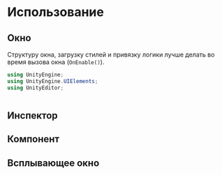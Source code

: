 # Использование

## Окно

Структуру окна, загрузку стилей и привязку логики лучше делать во время вызова окна (`OnEnable()`).

```cs
using UnityEngine;
using UnityEngine.UIElements;
using UnityEditor;



```

## Инспектор

## Компонент

## Всплывающее окно